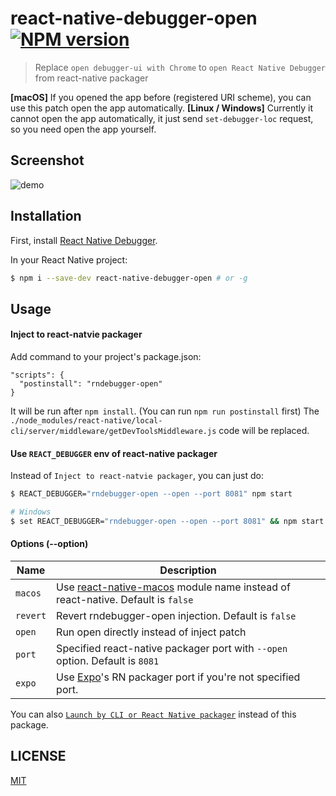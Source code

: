 # react-native-debugger-open [![NPM version](http://img.shields.io/npm/v/react-native-debugger-open.svg?style=flat)](https://www.npmjs.com/package/react-native-debugger-open)

> Replace `open debugger-ui with Chrome` to `open React Native Debugger` from react-native packager

__[macOS]__ If you opened the app before (registered URI scheme), you can use this patch open the app automatically.
__[Linux / Windows]__ Currently it cannot open the app automatically, it just send `set-debugger-loc` request, so you need open the app yourself.

## Screenshot

![demo](https://user-images.githubusercontent.com/3001525/31390358-490eb22a-ad99-11e7-9d1a-65b4d185e261.gif)

## Installation

First, install [React Native Debugger](https://github.com/jhen0409/react-native-debugger#installation).

In your React Native project:

```bash
$ npm i --save-dev react-native-debugger-open # or -g
```

## Usage

#### Inject to react-natvie packager

Add command to your project's package.json:

```
"scripts": {
  "postinstall": "rndebugger-open"
}
```

It will be run after `npm install`. (You can run `npm run postinstall` first)
The `./node_modules/react-native/local-cli/server/middleware/getDevToolsMiddleware.js` code will be replaced.

#### Use `REACT_DEBUGGER` env of react-native packager

Instead of `Inject to react-natvie packager`, you can just do:

```bash
$ REACT_DEBUGGER="rndebugger-open --open --port 8081" npm start

# Windows
$ set REACT_DEBUGGER="rndebugger-open --open --port 8081" && npm start
```

#### Options (--option)

Name                  | Description
-------------         | -------------
`macos`               | Use [react-native-macos](https://github.com/ptmt/react-native-macos) module name instead of react-native. Default is `false`
`revert`              | Revert rndebugger-open injection. Default is `false`
`open`                | Run open directly instead of inject patch
`port`                | Specified react-native packager port with `--open` option. Default is `8081`
`expo`                | Use [Expo](https://github.com/expo)'s RN packager port if you're not specified port.

You can also [`Launch by CLI or React Native packager`](https://github.com/jhen0409/react-native-debugger/blob/master/docs/getting-started.md#launch-by-cli-or-react-native-packager-macos-only) instead of this package.

## LICENSE

[MIT](https://github.com/jhen0409/react-native-debugger/blob/master/LICENSE.md)
